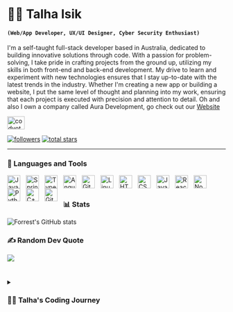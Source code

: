 # 👨‍💻 Talha Isik

#### **`(Web/App Developer, UX/UI Designer, Cyber Security Enthusiast)`**

I'm a self-taught full-stack developer based in Australia, dedicated to building innovative solutions through code. With a passion for problem-solving, I take pride in crafting projects from the ground up, utilizing my skills in both front-end and back-end development. My drive to learn and experiment with new technologies ensures that I stay up-to-date with the latest trends in the industry. Whether I'm creating a new app or building a website, I put the same level of thought and planning into my work, ensuring that each project is executed with precision and attention to detail. Oh and also I own a company called Aura Development, go check out our [Website](https://auradevelopment.com.au/)
<p align="left">
<a href="https://instagram.com/taloisik" target="blank"><img align="center" src="https://raw.githubusercontent.com/rahuldkjain/github-profile-readme-generator/master/src/images/icons/Social/instagram.svg" alt="codyotes" height="30" width="40" /></a>
</p>

   <p align="left">
      <a href="https://github.com/alphaotuken?tab=followers">
         <img alt="followers" title="Follow me on Github" src="https://custom-icon-badges.demolab.com/github/followers/alphaotuken?color=236ad3&labelColor=1155ba&style=for-the-badge&logo=person-add&label=Follow&logoColor=white"/></a>
      <a href="https://github.com/alphaotuken?tab=repositories&sort=stargazers">
         <img alt="total stars" title="Total stars on GitHub" src="https://custom-icon-badges.demolab.com/github/stars/alphaotuken?color=55960c&style=for-the-badge&labelColor=488207&logo=star"/></a>
   </p>

---

### 🧰 Languages and Tools

<img align="left" alt="Java" width="30px" style="padding-right:10px;" src="https://cdn.jsdelivr.net/gh/devicons/devicon/icons/java/java-original.svg"/>
<img align="left" alt="Spring" width="30px" style="padding-right:10px;" src="https://cdn.jsdelivr.net/gh/devicons/devicon/icons/spring/spring-original.svg" />
<img align="left" alt="TypeScript" width="30px" style="padding-right:10px;" src="https://cdn.jsdelivr.net/gh/devicons/devicon/icons/typescript/typescript-plain.svg" />
<img align="left" alt="Angular" width="30px" style="padding-right:10px;" src="https://cdn.jsdelivr.net/gh/devicons/devicon/icons/angularjs/angularjs-plain.svg" />
<img align="left" alt="Git" width="30px" style="padding-right:10px;" src="https://cdn.jsdelivr.net/gh/devicons/devicon/icons/git/git-original.svg" />
<img align="left" alt="Linux" width="30px" style="padding-right:10px;" src="https://cdn.jsdelivr.net/gh/devicons/devicon/icons/linux/linux-original.svg" />
<img align="left" alt="HTML" width="30px" style="padding-right:10px;" src="https://cdn.jsdelivr.net/gh/devicons/devicon/icons/html5/html5-plain.svg" />
<img align="left" alt="CSS" width="30px" style="padding-right:10px;" src="https://cdn.jsdelivr.net/gh/devicons/devicon/icons/css3/css3-plain.svg" />
<img align="left" alt="JavaScript" width="30px" style="padding-right:10px;" src="https://cdn.jsdelivr.net/gh/devicons/devicon/icons/javascript/javascript-plain.svg" />
<img align="left" alt="React" width="30px" style="padding-right:10px;" src="https://cdn.jsdelivr.net/gh/devicons/devicon/icons/react/react-original.svg" />
<img align="left" alt="NodeJS" width="30px" style="padding-right:10px;" src="https://cdn.jsdelivr.net/gh/devicons/devicon/icons/nodejs/nodejs-original.svg" />
<img align="left" alt="Python" width="30px" style="padding-right:10px;" src="https://cdn.jsdelivr.net/gh/devicons/devicon/icons/python/python-plain.svg" />
<img align="left" alt="C++" width="30px" style="padding-right:10px;" src="https://cdn.jsdelivr.net/gh/devicons/devicon/icons/cplusplus/cplusplus-line.svg" />
<img align="left" alt="GitHub" width="30px" style="padding-right:10px;" src="https://cdn.jsdelivr.net/gh/devicons/devicon/icons/github/github-original.svg" />
<br />

#

### 📊 Stats

![Forrest's GitHub stats](https://github-readme-stats.vercel.app/api?username=alphaotuken&show_icons=true&theme=gruvbox)

<!-- ![GitHub Streak](https://streak-stats.demolab.com?user=alphaotuken&theme=gruvbox&border_radius=4.5) -->

### ✍️ Random Dev Quote
![](https://quotes-github-readme.vercel.app/api?type=vetical&theme=radical)

#

<details>
 <summary><h3>👨‍💻 Talha's Coding Journey</h3></summary>
   When I was thirteen, I began my coding journey with a strong interest in cyber security and game development. At first, I was naive about the world of coding, but I was eager to learn everything as quickly as possible. Over time, I realized that game development wasn't really for me, so I shifted my focus to creating websites and apps. I built my first website when I was around thirteen and felt fully satisfied with the results. Concurrently, I honed my cyber security skills, creating specific tools and teaching others how to use them as I worked on other projects. As years went by, my passion and skill for web/app development grew, and I eventually co-founded Aura Development with @codewithcodyy. I define Aura Development as an app/web development company, and I'm continuously driven to improve my craft and deliver top-notch results.

[website]: https://talfolio.com
[contact]: talo@auradevelopment.com.au
